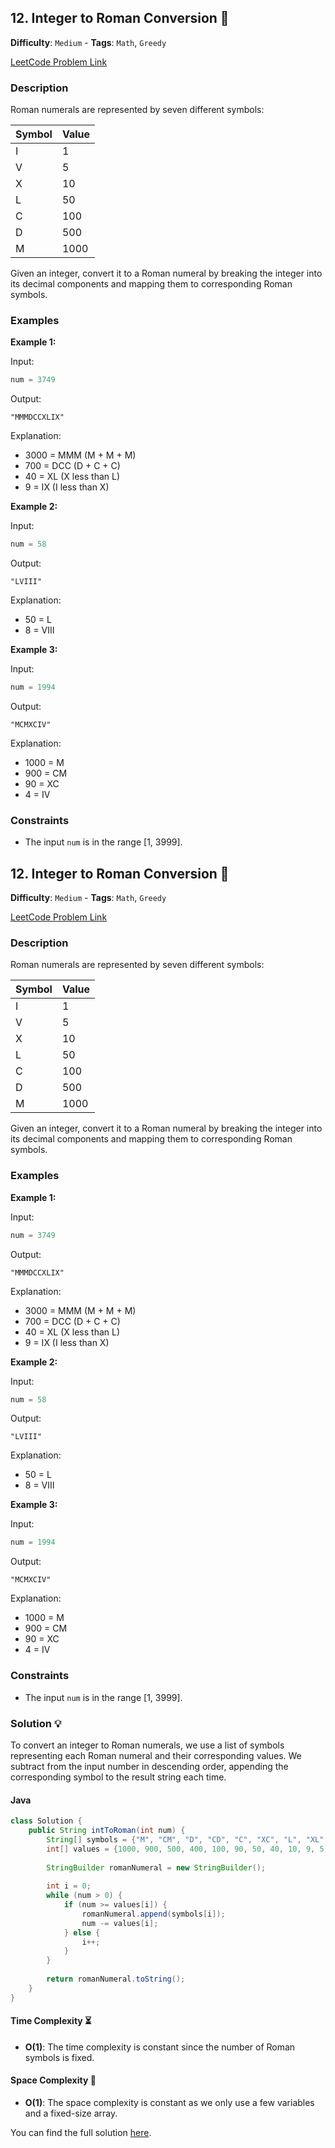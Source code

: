 ## 12. Integer to Roman Conversion 🔢

**Difficulty**: `Medium` - **Tags**: `Math`, `Greedy`

[LeetCode Problem Link](https://leetcode.com/problems/integer-to-roman/description/)

### Description
Roman numerals are represented by seven different symbols:

| Symbol | Value |
|--------|-------|
| I      | 1     |
| V      | 5     |
| X      | 10    |
| L      | 50    |
| C      | 100   |
| D      | 500   |
| M      | 1000  |

Given an integer, convert it to a Roman numeral by breaking the integer into its decimal components and mapping them to corresponding Roman symbols.

### Examples

**Example 1:**

Input:
```java
num = 3749
```

Output:
```
"MMMDCCXLIX"
```

Explanation:
- 3000 = MMM (M + M + M)
- 700 = DCC (D + C + C)
- 40 = XL (X less than L)
- 9 = IX (I less than X)

**Example 2:**

Input:
```java
num = 58
```

Output:
```
"LVIII"
```

Explanation:
- 50 = L
- 8 = VIII

**Example 3:**

Input:
```java
num = 1994
```

Output:
```
"MCMXCIV"
```

Explanation:
- 1000 = M
- 900 = CM
- 90 = XC
- 4 = IV

### Constraints

- The input `num` is in the range [1, 3999].

## 12. Integer to Roman Conversion 🔢

**Difficulty**: `Medium` - **Tags**: `Math`, `Greedy`

[LeetCode Problem Link](https://leetcode.com/problems/integer-to-roman/description/)

### Description
Roman numerals are represented by seven different symbols:

| Symbol | Value |
|--------|-------|
| I      | 1     |
| V      | 5     |
| X      | 10    |
| L      | 50    |
| C      | 100   |
| D      | 500   |
| M      | 1000  |

Given an integer, convert it to a Roman numeral by breaking the integer into its decimal components and mapping them to corresponding Roman symbols.

### Examples

**Example 1:**

Input:
```java
num = 3749
```

Output:
```
"MMMDCCXLIX"
```

Explanation:
- 3000 = MMM (M + M + M)
- 700 = DCC (D + C + C)
- 40 = XL (X less than L)
- 9 = IX (I less than X)

**Example 2:**

Input:
```java
num = 58
```

Output:
```
"LVIII"
```

Explanation:
- 50 = L
- 8 = VIII

**Example 3:**

Input:
```java
num = 1994
```

Output:
```
"MCMXCIV"
```

Explanation:
- 1000 = M
- 900 = CM
- 90 = XC
- 4 = IV

### Constraints

- The input `num` is in the range [1, 3999].

### Solution 💡

To convert an integer to Roman numerals, we use a list of symbols representing each Roman numeral and their corresponding values. We subtract from the input number in descending order, appending the corresponding symbol to the result string each time.

#### Java

```java
class Solution {
    public String intToRoman(int num) {
        String[] symbols = {"M", "CM", "D", "CD", "C", "XC", "L", "XL", "X", "IX", "V", "IV", "I"};
        int[] values = {1000, 900, 500, 400, 100, 90, 50, 40, 10, 9, 5, 4, 1};
        
        StringBuilder romanNumeral = new StringBuilder();
        
        int i = 0;
        while (num > 0) {
            if (num >= values[i]) {
                romanNumeral.append(symbols[i]);
                num -= values[i];
            } else {
                i++;
            }
        }
        
        return romanNumeral.toString();
    }
}
```

#### Time Complexity ⏳
- **O(1)**: The time complexity is constant since the number of Roman symbols is fixed.

#### Space Complexity 💾
- **O(1)**: The space complexity is constant as we only use a few variables and a fixed-size array.

You can find the full solution [here](Solution.java).